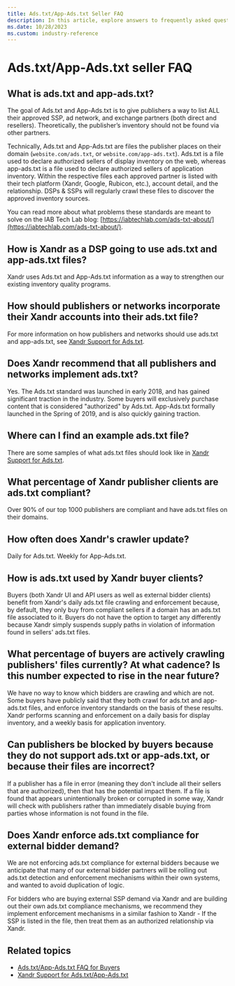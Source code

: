```yaml
---
title: Ads.txt/App-Ads.txt Seller FAQ
description: In this article, explore answers to frequently asked questions (FAQs) about Ads.txt/App-Ads.txt for sellers.
ms.date: 10/28/2023
ms.custom: industry-reference
---
```


# Ads.txt/App-Ads.txt seller FAQ

## What is ads.txt and app-ads.txt?

The goal of Ads.txt and App-Ads.txt is to give publishers a way to list ALL their approved SSP, ad network, and exchange partners (both direct and resellers). Theoretically, the publisher’s inventory should not be found via other partners.

Technically, Ads.txt and App-Ads.txt are files the publisher places on their domain (`website.com/ads.txt`, or `website.com/app-ads.txt`). Ads.txt is a file used to declare authorized sellers of display inventory on the web, whereas app-ads.txt is a file used to declare authorized sellers of application inventory. Within the respective files each approved partner is listed with their tech platform (Xandr, Google, Rubicon, etc.), account detail, and the relationship. DSPs & SSPs will regularly crawl these files to discover the approved inventory sources.

You can read more about what problems these standards are meant to solve on the IAB Tech Lab blog: [https://iabtechlab.com/ads-txt-about/](https://iabtechlab.com/ads-txt-about/).

## How is Xandr as a DSP going to use ads.txt and app-ads.txt files?

Xandr uses Ads.txt and App-Ads.txt information as a way to strengthen our existing inventory quality programs.

## How should publishers or networks incorporate their Xandr accounts into their ads.txt file?

For more information on how publishers and networks should use ads.txt and app-ads.txt, see [Xandr Support for Ads.txt](xandr-support-for-ads-txt-and-app-ads-txt.md).

## Does Xandr recommend that all publishers and networks implement ads.txt?

Yes. The Ads.txt standard was launched in early 2018, and has gained significant traction in the industry. Some buyers will exclusively purchase content that is considered "authorized" by Ads.txt. App-Ads.txt formally launched in the Spring of 2019, and is also quickly gaining traction.  

## Where can I find an example ads.txt file?

There are some samples of what ads.txt files should look like in [Xandr Support for Ads.txt](xandr-support-for-ads-txt-and-app-ads-txt.md).

## What percentage of Xandr publisher clients are ads.txt compliant?

Over 90% of our top 1000 publishers are compliant and have ads.txt files on their domains.

## How often does Xandr's crawler update?

Daily for Ads.txt. Weekly for App-Ads.txt.

## How is ads.txt used by Xandr buyer clients?

Buyers (both Xandr UI and API users as well as external bidder clients) benefit from Xandr's daily ads.txt file crawling and enforcement because, by default, they only buy from compliant sellers if a domain has an ads.txt file associated to it. Buyers do not have the option to target any differently because Xandr simply suspends supply paths in violation of information found in sellers' ads.txt files.

## What percentage of buyers are actively crawling publishers' files currently? At what cadence? Is this number expected to rise in the near future?

We have no way to know which bidders are crawling and which are not. Some buyers have publicly said that they both crawl for ads.txt and app-ads.txt files, and enforce inventory standards on the basis of these results. Xandr performs scanning and enforcement on a daily basis for display inventory, and a weekly basis for application inventory.

## Can publishers be blocked by buyers because they do not support ads.txt or app-ads.txt, or because their files are incorrect?

If a publisher has a file in error (meaning they don't include all their sellers that are authorized), then that has the potential impact them. If a file is found that appears unintentionally broken or corrupted in some way, Xandr will check with publishers rather than immediately disable buying from parties whose information is not found in the file.

## Does Xandr enforce ads.txt compliance for external bidder demand?

We are not enforcing ads.txt compliance for external bidders because we anticipate that many of our external bidder partners will be rolling out ads.txt detection and enforcement mechanisms within their own systems, and wanted to avoid duplication of logic.

For bidders who are buying external SSP demand via Xandr and are building out their own ads.txt compliance mechanisms, we recommend they implement enforcement mechanisms in a similar fashion to Xandr - If the SSP is listed in the file, then treat them as an authorized relationship via Xandr.

## Related topics

- [Ads.txt/App-Ads.txt FAQ for Buyers](ads-txt---app-ads-txt-faq-for-buyers.md)
- [Xandr Support for Ads.txt/App-Ads.txt](xandr-support-for-ads-txt-and-app-ads-txt.md)
